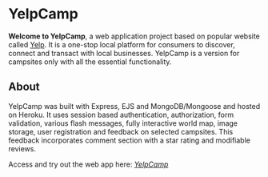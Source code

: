 # YelpCamp

**Welcome to YelpCamp**, a web application project based on popular website called [Yelp](https://www.yelp.ie/dublin). It is a one-stop local platform for consumers to discover, connect and transact with local businesses. YelpCamp is a version for campsites only with all the essential functionality.

## About

YelpCamp was built with Express, EJS and MongoDB/Mongoose and hosted on Heroku. It uses session based authentication, authorization, form validation, various flash messages, fully interactive world map, image storage, user registration and feedback on selected campsites. This feedback incorporates comment section with a star rating and modifiable reviews.

Access and try out the web app here: _[YelpCamp](https://evening-mountain-18503.herokuapp.com/)_
